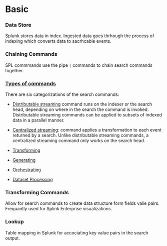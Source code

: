 # Basic

### Data Store

Splunk stores data in index. Ingested data goes thrhough the process of indexing which converts data to sacrhcable events.

### Chaining Commands
SPL commmands use the pipe `|` commands to chain search commands together.

### [Types of commands](https://docs.splunk.com/Documentation/Splunk/9.0.2/Search/Typesofcommands)
There are six categorizations of the search commands:

* [Distributable streaming](https://docs.splunk.com/Documentation/Splunk/9.0.2/SearchReference/Commandsbytype#Streaming_commands) command runs on the indexer or the search head, depending on where in the search the command is invoked. Distributable streaming commands can be applied to subsets of indexed data in a parallel manner.
* [Centralized streaming](https://docs.splunk.com/Documentation/Splunk/9.0.2/SearchReference/Commandsbytype#Streaming_commands): command applies a transformation to each event returned by a search. Unlike distributable streaming commands, a centralized streaming command only works on the search head.

* [Transforming](https://docs.splunk.com/Splexicon:Transformingcommand)
* [Generating](https://docs.splunk.com/Splexicon:Generatingcommand)
* [Orchestrating](https://docs.splunk.com/Splexicon:Orchestratingcommand)
* [Dataset Processing](https://docs.splunk.com/Documentation/Splunk/9.0.2/SearchReference/Commandsbytype#Dataset_processing)


### Transforming Commands
Allow for search commands to create data structure form fields valie pairs. Frequantly used for Splink Enterprise visualizations.

### Lookup
Table mapping in Splunk for accociating key value pairs in the search output.
